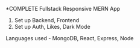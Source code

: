 *COMPLETE Fullstack Responsive MERN App
1. Set up Backend, Frontend
2. Set up Auth, Likes, Dark Mode

Languages used - MongoDB, React, Express, Node
